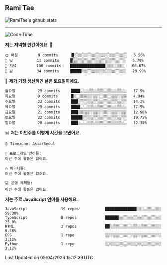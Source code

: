 ## Rami Tae

![RamiTae's github stats](https://github-readme-stats.vercel.app/api?username=RamiTae&show_icons=true&theme=tokyonight)

---
<!--START_SECTION:waka-->
![Code Time](http://img.shields.io/badge/Code%20Time-572%20hrs%2035%20mins-blue)

**저는 저녁형 인간이에요. 🦉** 

```text
🌞 아침         9 commits      █░░░░░░░░░░░░░░░░░░░░░░░░   5.56% 
🌆 낮　         11 commits     █░░░░░░░░░░░░░░░░░░░░░░░░   6.79% 
🌃 저녁         108 commits    ████████████████░░░░░░░░░   66.67% 
🌙 밤　         34 commits     █████░░░░░░░░░░░░░░░░░░░░   20.99%

```
📅 **제가 가장 생산적인 날은 토요일이에요.** 

```text
월요일          29 commits     ████░░░░░░░░░░░░░░░░░░░░░   17.9% 
화요일          8 commits      █░░░░░░░░░░░░░░░░░░░░░░░░   4.94% 
수요일          23 commits     ███░░░░░░░░░░░░░░░░░░░░░░   14.2% 
목요일          29 commits     ████░░░░░░░░░░░░░░░░░░░░░   17.9% 
금요일          21 commits     ███░░░░░░░░░░░░░░░░░░░░░░   12.96% 
토요일          32 commits     █████░░░░░░░░░░░░░░░░░░░░   19.75% 
일요일          20 commits     ███░░░░░░░░░░░░░░░░░░░░░░   12.35%

```


📊 **저는 이번주를 이렇게 시간을 보냈어요.** 

```text
⌚︎ Timezone: Asia/Seoul

💬 프로그래밍 언어들: 
이번 주에 활동은 없어요.

🔥 에디터들: 
이번 주에 활동은 없어요.

💻 운영 체제들: 
이번 주에 활동은 없어요.

```

**저는 주로 JavaScript 언어를 사용해요.** 

```text
JavaScript               19 repos            ██████████████░░░░░░░░░░░   59.38% 
TypeScript               8 repos             ██████░░░░░░░░░░░░░░░░░░░   25.0% 
HTML                     3 repos             ██░░░░░░░░░░░░░░░░░░░░░░░   9.38% 
CSS                      1 repo              ░░░░░░░░░░░░░░░░░░░░░░░░░   3.12% 
Python                   1 repo              ░░░░░░░░░░░░░░░░░░░░░░░░░   3.12%

```



 Last Updated on 05/04/2023 15:12:39 UTC
<!--END_SECTION:waka-->
